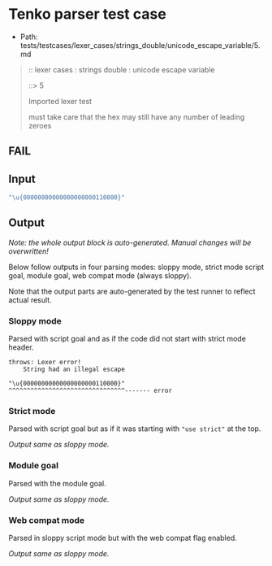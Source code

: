 # Tenko parser test case

- Path: tests/testcases/lexer_cases/strings_double/unicode_escape_variable/5.md

> :: lexer cases : strings double : unicode escape variable
>
> ::> 5
>
> Imported lexer test
>
> must take care that the hex may still have any number of leading zeroes

## FAIL

## Input

`````js
"\u{00000000000000000000110000}"
`````

## Output

_Note: the whole output block is auto-generated. Manual changes will be overwritten!_

Below follow outputs in four parsing modes: sloppy mode, strict mode script goal, module goal, web compat mode (always sloppy).

Note that the output parts are auto-generated by the test runner to reflect actual result.

### Sloppy mode

Parsed with script goal and as if the code did not start with strict mode header.

`````
throws: Lexer error!
    String had an illegal escape

"\u{00000000000000000000110000}"
^^^^^^^^^^^^^^^^^^^^^^^^^^^^^^^^------- error
`````

### Strict mode

Parsed with script goal but as if it was starting with `"use strict"` at the top.

_Output same as sloppy mode._

### Module goal

Parsed with the module goal.

_Output same as sloppy mode._

### Web compat mode

Parsed in sloppy script mode but with the web compat flag enabled.

_Output same as sloppy mode._

